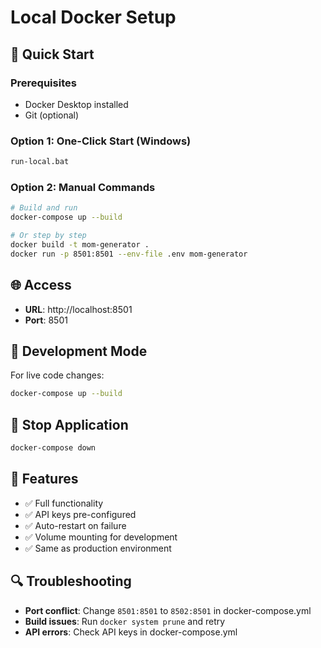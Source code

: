 # Local Docker Setup

## 🐳 Quick Start

### Prerequisites
- Docker Desktop installed
- Git (optional)

### Option 1: One-Click Start (Windows)
```bash
run-local.bat
```

### Option 2: Manual Commands
```bash
# Build and run
docker-compose up --build

# Or step by step
docker build -t mom-generator .
docker run -p 8501:8501 --env-file .env mom-generator
```

## 🌐 Access
- **URL**: http://localhost:8501
- **Port**: 8501

## 🔧 Development Mode
For live code changes:
```bash
docker-compose up --build
```

## 🛑 Stop Application
```bash
docker-compose down
```

## 📝 Features
- ✅ Full functionality
- ✅ API keys pre-configured
- ✅ Auto-restart on failure
- ✅ Volume mounting for development
- ✅ Same as production environment

## 🔍 Troubleshooting
- **Port conflict**: Change `8501:8501` to `8502:8501` in docker-compose.yml
- **Build issues**: Run `docker system prune` and retry
- **API errors**: Check API keys in docker-compose.yml